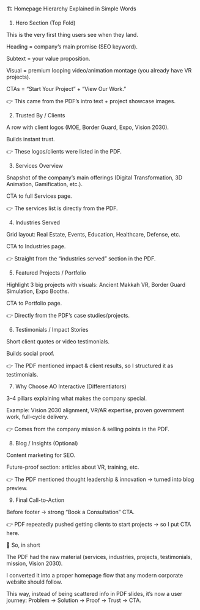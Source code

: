🏗️ Homepage Hierarchy Explained in Simple Words

1. Hero Section (Top Fold)

This is the very first thing users see when they land.

Heading = company’s main promise (SEO keyword).

Subtext = your value proposition.

Visual = premium looping video/animation montage (you already have VR projects).

CTAs = “Start Your Project” + “View Our Work.”

👉 This came from the PDF’s intro text + project showcase images.

2. Trusted By / Clients

A row with client logos (MOE, Border Guard, Expo, Vision 2030).

Builds instant trust.

👉 These logos/clients were listed in the PDF.

3. Services Overview

Snapshot of the company’s main offerings (Digital Transformation, 3D Animation, Gamification, etc.).

CTA to full Services page.

👉 The services list is directly from the PDF.

4. Industries Served

Grid layout: Real Estate, Events, Education, Healthcare, Defense, etc.

CTA to Industries page.

👉 Straight from the “industries served” section in the PDF.

5. Featured Projects / Portfolio

Highlight 3 big projects with visuals: Ancient Makkah VR, Border Guard Simulation, Expo Booths.

CTA to Portfolio page.

👉 Directly from the PDF’s case studies/projects.

6. Testimonials / Impact Stories

Short client quotes or video testimonials.

Builds social proof.

👉 The PDF mentioned impact & client results, so I structured it as testimonials.

7. Why Choose AO Interactive (Differentiators)

3–4 pillars explaining what makes the company special.

Example: Vision 2030 alignment, VR/AR expertise, proven government work, full-cycle delivery.

👉 Comes from the company mission & selling points in the PDF.

8. Blog / Insights (Optional)

Content marketing for SEO.

Future-proof section: articles about VR, training, etc.

👉 The PDF mentioned thought leadership & innovation → turned into blog preview.

9. Final Call-to-Action

Before footer → strong “Book a Consultation” CTA.

👉 PDF repeatedly pushed getting clients to start projects → so I put CTA here.

🔎 So, in short

The PDF had the raw material (services, industries, projects, testimonials, mission, Vision 2030).

I converted it into a proper homepage flow that any modern corporate website should follow.

This way, instead of being scattered info in PDF slides, it’s now a user journey:
Problem → Solution → Proof → Trust → CTA.